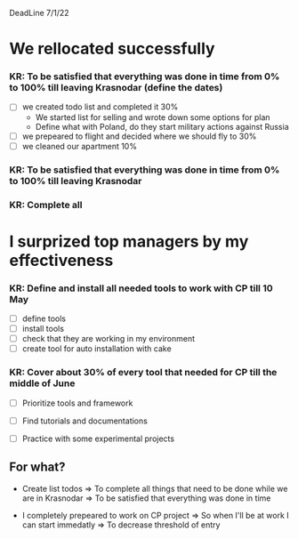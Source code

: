 DeadLine 7/1/22

# We rellocated successfully
### KR: To be satisfied that everything was done in time from 0% to 100% till leaving Krasnodar (define the dates)
- [ ] we created todo list and completed it 30%
    - We started list for selling and wrote down some options for plan
    - Define what with Poland, do they start military actions against Russia
- [ ] we prepeared to flight and decided where we should fly to 30%
- [ ] we cleaned our apartment 10%
### KR: To be satisfied that everything was done in time from 0% to 100% till leaving Krasnodar

### KR: Complete all 

# I surprized top managers by my effectiveness 
### KR: Define and install all needed tools to work with CP till 10 May
- [ ] define tools
- [ ] install tools
- [ ] check that they are working in my environment
- [ ] create tool for auto installation with cake

### KR: Cover about 30% of every tool that needed for CP till the middle of June
- [ ] Prioritize tools and framework
- [ ] Find tutorials and documentations
- [ ] Practice with some experimental projects





For what?
---

- Create list todos  => To complete all things that need to be done while we are
in Krasnodar => To be satisfied that everything was done in time

-  I completely prepeared to work on CP project => So when I'll be at work I can
   start immedatly => To decrease threshold of entry



